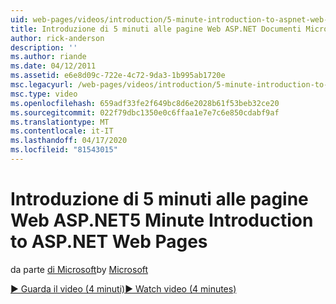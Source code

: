 ```yaml
---
uid: web-pages/videos/introduction/5-minute-introduction-to-aspnet-web-pages
title: Introduzione di 5 minuti alle pagine Web ASP.NET Documenti Microsoft
author: rick-anderson
description: ''
ms.author: riande
ms.date: 04/12/2011
ms.assetid: e6e8d09c-722e-4c72-9da3-1b995ab1720e
msc.legacyurl: /web-pages/videos/introduction/5-minute-introduction-to-aspnet-web-pages
msc.type: video
ms.openlocfilehash: 659adf33fe2f649bc8d6e2028b61f53beb32ce20
ms.sourcegitcommit: 022f79dbc1350e0c6ffaa1e7e7c6e850cdabf9af
ms.translationtype: MT
ms.contentlocale: it-IT
ms.lasthandoff: 04/17/2020
ms.locfileid: "81543015"
---
```

# <a name="5-minute-introduction-to-aspnet-web-pages"></a><span data-ttu-id="32be9-102">Introduzione di 5 minuti alle pagine Web ASP.NET</span><span class="sxs-lookup"><span data-stu-id="32be9-102">5 Minute Introduction to ASP.NET Web Pages</span></span>

<span data-ttu-id="32be9-103">da parte [di Microsoft](https://github.com/microsoft)</span><span class="sxs-lookup"><span data-stu-id="32be9-103">by [Microsoft](https://github.com/microsoft)</span></span>

[<span data-ttu-id="32be9-104">&#9654; Guarda il video (4 minuti)</span><span class="sxs-lookup"><span data-stu-id="32be9-104">&#9654; Watch video (4 minutes)</span></span>](https://channel9.msdn.com/Blogs/ASP-NET-Site-Videos/5-minute-introduction-to-aspnet-web-pages)
